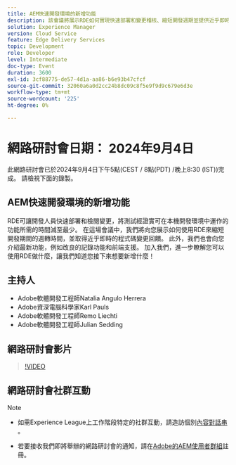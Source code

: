 ```yaml
---
title: AEM快速開發環境的新增功能
description: 該會議將展示RDE如何實現快速部署和變更稽核、縮短開發週期並提供近乎即時的意見反應。 它也會引入新功能，例如改進的記錄和前端支援。
solution: Experience Manager
version: Cloud Service
feature: Edge Delivery Services
topic: Development
role: Developer
level: Intermediate
doc-type: Event
duration: 3600
exl-id: 3cf88775-de57-4d1a-aa86-b6e93b47cfcf
source-git-commit: 32060a6a0d2cc24b8dc09c8f5e9f9d9c679e6d3e
workflow-type: tm+mt
source-wordcount: '225'
ht-degree: 0%

---
```


# 網路研討會日期： 2024年9月4日

此網路研討會已於2024年9月4日下午5點(CEST / 8點(PDT) /晚上8:30 (IST))完成。
請檢視下面的錄製。

## AEM快速開發環境的新增功能

RDE可讓開發人員快速部署和檢閱變更，將測試經證實可在本機開發環境中運作的功能所需的時間減至最少。 在這場會議中，我們將向您展示如何使用RDE來縮短開發期間的週轉時間，並取得近乎即時的程式碼變更回饋。 此外，我們也會向您介紹最新功能，例如改良的記錄功能和前端支援。 加入我們，進一步瞭解您可以使用RDE做什麼，讓我們知道您接下來想要新增什麼！

## 主持人

* Adobe軟體開發工程師Natalia Angulo Herrera
* Adobe資深電腦科學家Karl Pauls
* Adobe軟體開發工程師Remo Liechti
* Adobe軟體開發工程師Julian Sedding

## 網路研討會影片

>[!VIDEO](https://video.tv.adobe.com/v/3433337/)

## 網路研討會社群互動

>[!NOTE]
>
>* 如需Experience League上工作階段特定的社群互動，請造訪個別[內容對話串](https://adobe.ly/3M8MFTE) 。
>
>* 若要接收我們即將舉辦的網路研討會的通知，請在[Adobe的AEM使用者群組](https://aem-augs.adobe.com/)註冊。
